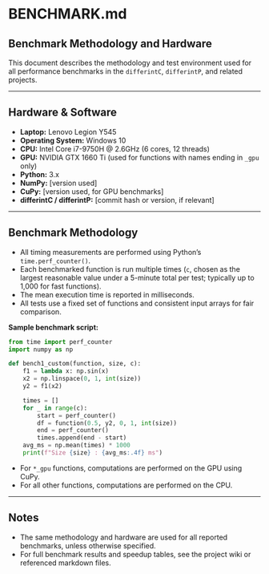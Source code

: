 # BENCHMARK.md

## Benchmark Methodology and Hardware

This document describes the methodology and test environment used for all performance benchmarks in the `differintC`, `differintP`, and related projects.

---

## Hardware & Software

* **Laptop:** Lenovo Legion Y545
* **Operating System:** Windows 10
* **CPU:** Intel Core i7-9750H @ 2.6GHz (6 cores, 12 threads)
* **GPU:** NVIDIA GTX 1660 Ti (used for functions with names ending in `_gpu` only)
* **Python:** 3.x
* **NumPy:** \[version used]
* **CuPy:** \[version used, for GPU benchmarks]
* **differintC / differintP:** \[commit hash or version, if relevant]

---

## Benchmark Methodology

* All timing measurements are performed using Python’s `time.perf_counter()`.
* Each benchmarked function is run multiple times (`c`, chosen as the largest reasonable value under a 5-minute total per test; typically up to 1,000 for fast functions).
* The mean execution time is reported in milliseconds.
* All tests use a fixed set of functions and consistent input arrays for fair comparison.

**Sample benchmark script:**

```python
from time import perf_counter
import numpy as np

def bench1_custom(function, size, c):
    f1 = lambda x: np.sin(x)
    x2 = np.linspace(0, 1, int(size))
    y2 = f1(x2)

    times = []
    for _ in range(c):
        start = perf_counter()
        df = function(0.5, y2, 0, 1, int(size))
        end = perf_counter()
        times.append(end - start)
    avg_ms = np.mean(times) * 1000
    print(f"Size {size} : {avg_ms:.4f} ms")
```

* For `*_gpu` functions, computations are performed on the GPU using CuPy.
* For all other functions, computations are performed on the CPU.

---

## Notes

* The same methodology and hardware are used for all reported benchmarks, unless otherwise specified.
* For full benchmark results and speedup tables, see the project wiki or referenced markdown files.



